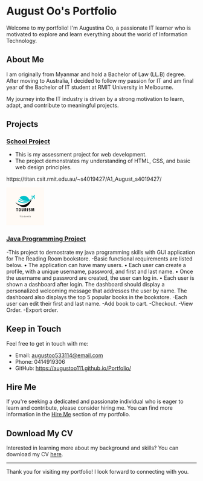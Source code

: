 # August Oo's Portfolio

<p align="none">
 
</p>

Welcome to my portfolio! I'm Augustina Oo, a passionate IT learner who is motivated to explore and learn everything about the world of Information Technology.

## About Me

I am originally from Myanmar and hold a Bachelor of Law (LL.B) degree. After moving to Australia, I decided to follow my passion for IT and am final year of the Bachelor of IT student at RMIT University in Melbourne.

My journey into the IT industry is driven by a strong motivation to learn, adapt, and contribute to meaningful projects.

## Projects

### [School Project](https://titan.csit.rmit.edu.au/~s4019427/Aug3-AugustOos_4019427/)
- This is my assessment project for web development.
- The project demonstrates my understanding of HTML, CSS, and basic web design principles.
<p align="none">
 https://titan.csit.rmit.edu.au/~s4019427/A1_August_s4019427/</p>
 <p>
  <img src="A1_AugustOo_s4019427/images/tourism.png" alt="Project 1" style="width:100px;">
</p>

### [Java Programming Project](https://github.com/FurtherJavaProgramming/assignment2-augustoo111)
<p align="none">
-This project to demostrate my java programming skills with GUI application for The Reading Room
bookstore.
-Basic functional requirements are listed below.
• The application can have many users.
• Each user can create a profile, with a unique username, password, and first and last name.
• Once the username and password are created, the user can log in.
• Each user is shown a dashboard after login. The dashboard should display a personalized
welcoming message that addresses the user by name. The dashboard also displays the
top 5 popular books in the bookstore. 
 -Each user can edit their first and last name.
 -Add book to cart.
 -Checkout.
 -View Order.
 -Export order.
</p>


## Keep in Touch

Feel free to get in touch with me:
- Email: augustoo533114@email.com
- Phone: 0414919306
- GitHub: https://augustoo111.github.io/Portfolio/

## Hire Me

If you're seeking a dedicated and passionate individual who is eager to learn and contribute, please consider hiring me. You can find more information in the [Hire Me](hireme.html) section of my portfolio.

## Download My CV

Interested in learning more about my background and skills? You can download my CV [here](images/CV.pdf).

---

Thank you for visiting my portfolio! I look forward to connecting with you.
